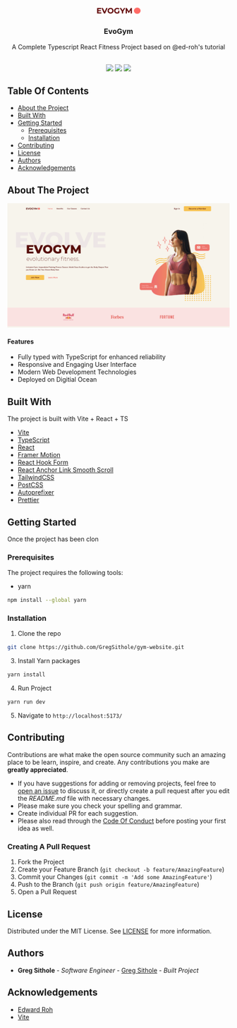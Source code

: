 <br/>
<p align="center">
  <a href="https://github.com/GregSithole/gym-website">
    <img src="src/assets/Logo.png" alt="Logo" width="100">
  </a>

  <h3 align="center">EvoGym</h3>

  <p align="center">
    A Complete Typescript React Fitness Project based on @ed-roh's tutorial
    <br/>
    <br/>
  </p>
</p>

<div align='center'>
	<img src="https://img.shields.io/github/contributors/GregSithole/gym-website?style=for-the-badge&color=dark-green"/>
	<img src="https://img.shields.io/github/issues/GregSithole/gym-website?style=for-the-badge&"/>
	<img src="https://img.shields.io/github/license/GregSithole/gym-website?style=for-the-badge&"/>
</div>



## Table Of Contents

* [About the Project](#about-the-project)
* [Built With](#built-with)
* [Getting Started](#getting-started)
  * [Prerequisites](#prerequisites)
  * [Installation](#installation)
* [Contributing](#contributing)
* [License](#license)
* [Authors](#authors)
* [Acknowledgements](#acknowledgements)

## About The Project

![Screen Shot](src/assets//Screenshot.png)

#### Features

- Fully typed with TypeScript for enhanced reliability
- Responsive and Engaging User Interface
- Modern Web Development Technologies
- Deployed on Digitial Ocean


## Built With

The project is built with Vite + React + TS

* [Vite](https://vitejs.dev/)
* [TypeScript](https://www.typescriptlang.org/)
* [React](https://react.dev/)
* [Framer Motion](https://www.framer.com/motion/)
* [React Hook Form](https://www.react-hook-form.com/)
* [React Anchor Link Smooth Scroll](https://www.npmjs.com/package/react-anchor-link-smooth-scroll)
* [TailwindCSS](https://tailwindcss.com/)
* [PostCSS](https://github.com/postcss/postcss)
* [Autoprefixer](https://github.com/postcss/autoprefixer)
* [Prettier](https://prettier.io/)

## Getting Started

Once the project has been clon

### Prerequisites

The project requires the following tools:

* yarn

```sh
npm install --global yarn
```

### Installation

1. Clone the repo

```sh
git clone https://github.com/GregSithole/gym-website.git
```

3. Install Yarn packages

```sh
yarn install
```

4. Run Project 

```sh
yarn run dev
```

5. Navigate to `http://localhost:5173/`

## Contributing

Contributions are what make the open source community such an amazing place to be learn, inspire, and create. Any contributions you make are **greatly appreciated**.
* If you have suggestions for adding or removing projects, feel free to [open an issue](https://github.com/GregSithole/gym-website/issues/new) to discuss it, or directly create a pull request after you edit the *README.md* file with necessary changes.
* Please make sure you check your spelling and grammar.
* Create individual PR for each suggestion.
* Please also read through the [Code Of Conduct](https://github.com/GregSithole/gym-website/blob/main/CODE_OF_CONDUCT.md) before posting your first idea as well.

### Creating A Pull Request

1. Fork the Project
2. Create your Feature Branch (`git checkout -b feature/AmazingFeature`)
3. Commit your Changes (`git commit -m 'Add some AmazingFeature'`)
4. Push to the Branch (`git push origin feature/AmazingFeature`)
5. Open a Pull Request

## License

Distributed under the MIT License. See [LICENSE](https://github.com/GregSithole/gym-website/blob/main/LICENSE.md) for more information.

## Authors

* **Greg Sithole** - *Software Engineer* - [Greg Sithole](https://github.com/GregSithole) - *Built Project*

## Acknowledgements

* [Edward Roh](https://github.com/ed-roh)
* [Vite](https://vitejs.dev/)

